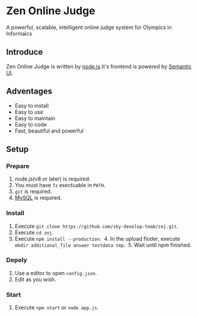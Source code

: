 # Zen Online Judge
A powerful, scalable, intelligent online judge system for Olympics in Informaics
## Introduce
Zen Online Judge is written by [node.js](https://nodejs.org).It's frontend is powered by [Semantic UI](https://semantic-ui.com/).
## Adventages
  - Easy to install
  - Easy to use
  - Easy to maintain
  - Easy to code
  - Fast, beautiful and powerful
## Setup
### Prepare
  1. node.js(v8 or later) is required.
  2. You must have ```7z``` exectuable in ```PATH```.
  3. ```git``` is required.
  4. [MySQL](https://www.mysql.com/) is required.
### Install
  1. Execute ```git clone https://github.com/sky-develop-team/zoj.git```.
  2. Execute ```cd zoj```.
  3. Execute ```npm install --production```.
  4. In the upload floder, execute ```mkdir additional_file answer testdata tmp```.
  5. Wait until npm finished.
### Depoly
  1. Use a editor to open ```config.json```.
  2. Edit as you wish.
### Start
  1. Execute ```npm start``` or ```node app.js```.
